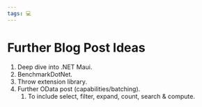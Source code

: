 ```yaml
---
tags: 💻
---
```


# Further Blog Post Ideas

1. Deep dive into .NET Maui.
2. BenchmarkDotNet.
3. Throw extension library.
4. Further OData post (capabilities/batching).
	1. To include select, filter, expand, count, search & compute.

